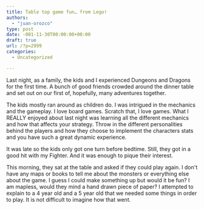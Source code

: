 ```yaml
---
title: Table top game fun… from Lego!
authors: 
  - "juan-orozco"
type: post
date: -001-11-30T00:00:00+00:00
draft: true
url: /?p=2999
categories:
  - Uncategorized

---
```

Last night, as a family, the kids and I experienced Dungeons and Dragons for the first time. A bunch of good friends crowded around the dinner table and set out on our first of, hopefully, many adventures together. 

The kids mostly ran around as children do. I was intrigued in the mechanics and the gameplay. I love board games. Scratch that, I love games. What I REALLY enjoyed about last night was learning all the different mechanics and how that affects your strategy. Throw in the different personalities behind the players and how they choose to implement the characters stats and you have such a great dynamic experience.

It was late so the kids only got one turn before bedtime. Still, they got in a good hit with my Fighter. And it was enough to pique their interest.

This morning, they sat at the table and asked if they could play again. I don't have any maps or books to tell me about the monsters or everything else about the game. I guess I could make something up but would it be fun? I am mapless, would they mind a hand drawn piece of paper? I attempted to explain to a 4 year old and a 5 year old that we needed some things in order to play. It is not difficult to imagine how that went.